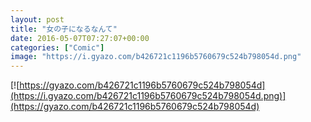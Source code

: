 ```yaml
---
layout: post
title: "女の子になるなんて"
date: 2016-05-07T07:27:07+00:00
categories: ["Comic"]
image: "https://i.gyazo.com/b426721c1196b5760679c524b798054d.png"
---
```


[![https://gyazo.com/b426721c1196b5760679c524b798054d](https://i.gyazo.com/b426721c1196b5760679c524b798054d.png)](https://gyazo.com/b426721c1196b5760679c524b798054d)